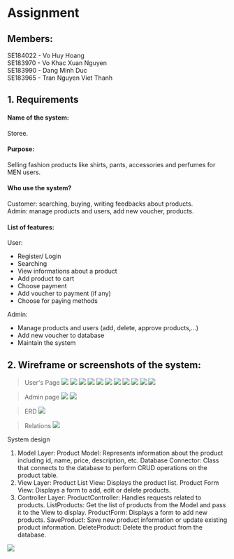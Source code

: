 # Assignment
## Members:
SE184022 - Vo Huy Hoang  
SE183970 - Vo Khac Xuan Nguyen  
SE183990 - Dang Minh Duc  
SE183965 - Tran Nguyen Viet Thanh  

## 1. Requirements

#### Name of the system:
Storee.

#### Purpose:
Selling fashion products like shirts, pants, accessories and perfumes for MEN users.

#### Who use the system?
Customer: searching, buying, writing feedbacks about products.  
Admin: manage products and users, add new voucher, products.  

#### List of features:
User:
- Register/ Login
- Searching
- View informations about a product
- Add product to cart
- Choose payment
- Add voucher to payment (if any)
- Choose for paying methods


Admin:  
- Manage products and users (add, delete, approve products,...)
- Add new voucher to database
- Maintain the system
  

## 2. Wireframe or screenshots of the system:
> User's Page
![](Storee/web/images/GUI_1.png)
![](Storee/web/images/GUI_2.png)
![](Storee/web/images/GUI_3.png)
![](Storee/web/images/GUI_4.png)
![](Storee/web/images/GUI_5.png)
![](Storee/web/images/GUI_6.png)
![](Storee/web/images/GUI_7.png)
![](Storee/web/images/GUI_8.png)
![](Storee/web/images/GUI_9.png)
![](Storee/web/images/GUI_10.png)
![](Storee/web/images/GUI_11.png)


> Admin page
![](Storee/web/images/GUI_12.png)
![](Storee/web/images/GUI_13.png)

> ERD
![](database_data/ERD.png)

> Relations
![](database_data/Relation.png)


System design
1. Model Layer:
Product Model: Represents information about the product including id, name, price, description, etc.
Database Connector: Class that connects to the database to perform CRUD operations on the product table.
2. View Layer:
Product List View: Displays the product list.
Product Form View: Displays a form to add, edit or delete products.
3. Controller Layer:
ProductController: Handles requests related to products.
ListProducts: Get the list of products from the Model and pass it to the View to display.
ProductForm: Displays a form to add new products.
SaveProduct: Save new product information or update existing product information.
DeleteProduct: Delete the product from the database.

![](Storee/web/images/SystemDesign.png)






